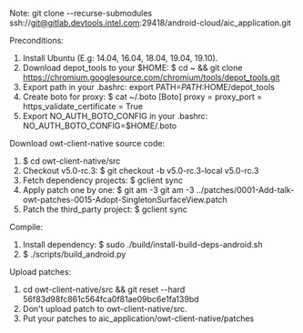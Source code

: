 Note:
    git clone --recurse-submodules ssh://git@gitlab.devtools.intel.com:29418/android-cloud/aic_application.git

Preconditions:
1. Install Ubuntu (E.g: 14.04, 16.04, 18.04, 19.04, 19.10).
2. Download depot_tools to your $HOME: $ cd ~ && git clone https://chromium.googlesource.com/chromium/tools/depot_tools.git
3. Export path in your .bashrc: export PATH=$PATH:$HOME/depot_tools
4. Create boto for proxy:
    $ cat ~/.boto 
    [Boto]
    proxy = <URL>
    proxy_port = <port>
    https_validate_certificate = True
5. Export NO_AUTH_BOTO_CONFIG in your .bashrc: NO_AUTH_BOTO_CONFIG=$HOME/.boto

Download owt-client-native source code:
1. $ cd owt-client-native/src
2. Checkout v5.0-rc.3:
    $ git checkout -b v5.0-rc.3-local v5.0-rc.3
3. Fetch dependency projects: $ gclient sync
4. Apply patch one by one:
    $ git am -3 git am -3 ../patches/0001-Add-talk-owt-patches-0015-Adopt-SingletonSurfaceView.patch
5. Patch the third_party project: $ gclient sync

Compile:
1. Install dependency: $ sudo ./build/install-build-deps-android.sh
2. $ ./scripts/build_android.py

Upload patches:
1. cd owt-client-native/src && git reset --hard 56f83d98fc861c564fca0f81ae09bc6e1fa139bd
2. Don't upload patch to owt-client-native/src.
3. Put your patches to aic_application/owt-client-native/patches
